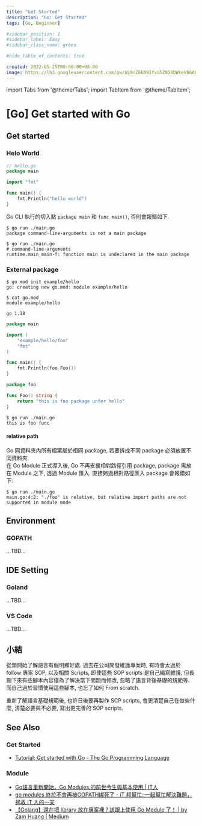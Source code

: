 ```yaml
---
title: "Get Started"
description: "Go: Get Started"
tags: [Go, Beginner]

#sidebar_position: 1
#sidebar_label: Easy
#sidebar_class_name: green

#hide_table_of_contents: true

created: 2022-05-25T00:00:00+08:00
image: https://lh3.googleusercontent.com/pw/AL9nZEUA9Ifvd5Z8SXDWkeVB6AC4MPGwnXaL6kBXNPoXwOQQ2jOcZ1Jw_0p8TKK8C3ZX0e67_FOY15eDrm7aaXSQJcKtoUzC80SAQEHsaBy6qS2AqNNs5VUFNXBKm439y_1wkvmDl-PnL8ReojnIumNlEvOXBg=w800-no?authuser=0
---
```


import Tabs from '@theme/Tabs';
import TabItem from '@theme/TabItem';

[Go] Get started with Go
========================


Get started
-----------

### Helo World ###

``` go
// hello.go
package main

import "fmt"

func main() {
    fmt.Println("hello world")
}
```

Go CLI 執行的切入點 `package main` 和 `func main()`, 否則會報錯如下.

``` shell
$ go run ./main.go
package command-line-arguments is not a main package

$ go run ./main.go
# command-line-arguments
runtime.main_main·f: function main is undeclared in the main package
```

### External package ###

<Tabs>
  <TabItem value="init mod" label="init mod" default>

``` shell
$ go mod init example/hello
go: creating new go.mod: module example/hello

$ cat go.mod
module example/hello

go 1.18
```
  </TabItem>
  <TabItem value="main.go" label="main.go">

``` go 
package main

import (
    "example/hello/foo"
    "fmt"
)

func main() {
    fmt.Println(foo.Foo())
}
```
  </TabItem>
  <TabItem value="foo/foo.go" label="foo/foo.go">

``` go
package foo

func Foo() string {
    return "this is foo package unfer hello"
}
```
  </TabItem>
  <TabItem value="test" label="test">

``` shell
$ go run ./main.go
this is foo func
````
  </TabItem>
</Tabs>


#### relative path ####

Go 同資料夾內所有檔案屬於相同 package, 若要拆成不同 package 必須放置不同資料夾.  
在 Go Module 正式導入後, Go 不再支援相對路徑引用 package, 
package 需放在 Module 之下, 透過 Module 匯入. 
直接夠過相對路徑匯入 package 會報錯如下: 

``` shell
$ go run ./main.go
main.go:4:2: "./foo" is relative, but relative import paths are not supported in module mode
````


Environment
-----------

### GOPATH ###
...TBD...


IDE Setting
-----------

### Goland ###
...TBD...

### VS Code ###
...TBD...


小結
----

從頭開始了解語言有個明顯好處. 
過去在公司開發維護專案時, 有時會太過於 follow 專案 SOP, 以及相關 Scripts, 
即使這些 SOP scripts 是自己編寫維護, 
但長期下來有些腳本內容僅為了解決當下問題而修改, 忽略了語言背後基礎的規範等.
而自己過於習慣使用這些腳本, 也忘了如何 From scratch.

重新了解語言基礎規範後, 也許日後要再製作 SCP scripts, 
會更清楚自己在做些什麼, 清楚必要與不必要, 寫出更完善的 SOP scripts.


See Also
--------

### Get Started ###

-   [Tutorial: Get started with Go - The Go Programming Language](https://go.dev/doc/tutorial/getting-started)

### Module ###

-   [Go語言重新開始，Go Modules 的前世今生與基本使用 | IT人](https://iter01.com/638052.html)
-   [go modules 終於不會再被GOPATH綁死了 - iT 邦幫忙::一起幫忙解決難題，拯救 IT 人的一天](https://ithelp.ithome.com.tw/articles/10217414)
-   [【Golang】還在把 library 放在專案裡？該跟上使用 Go Module 了！ | by Zam Huang | Medium](https://zamhuang.medium.com/4185df23442a)
